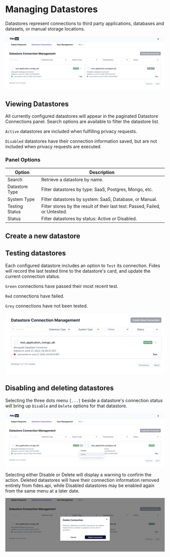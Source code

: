 # Managing Datastores

Datastores represent connections to third party applications, databases and datasets, or manual storage locations.

![datastore](../img/admin_ui/datastore_list.png)

## Viewing Datastores

All currently configured datastores will appear in the paginated Datastore Connections panel. Search options are available to filter the datastore list.

`Active` datastores are included when fulfilling privacy requests.

`Disabled` datastores have their connection information saved, but are not included when privacy requests are executed.

### Panel Options

| Option | Description |
|----|----|
| Search | Retrieve a datastore by name. |
| Datastore Type | Filter datastores by type: SaaS, Postgres, Mongo, etc. |
| System Type | Filter datastores by system: SaaS, Database, or Manual. |
| Testing Status | Filter stores by the result of their last test: Passed, Failed, or Untested. |
| Status | Filter datastores by status: Active or Disabled. |

## Create a new datastore


## Testing datastores

Each configured datastore includes an option to `Test` its connection. Fides will record the last tested time to the datastore's card, and update the current connection status.

`Green` connections have passed their most recent test.

`Red` connections have failed.

`Grey` connections have not been tested.

![failed test](../img/admin_ui/failed_test.png)

## Disabling and deleting datastores

Selecting the three dots menu `[...]` beside a datastore's connection status will bring up `Disable` and `Delete` options for that datastore.

![datastore options](../img/admin_ui/datastore_options.png)

Selecting either Disable or Delete will display a warning to confirm the action. Deleted datastores will have their connection information removed entirely from fides.api, while Disabled datastores may be enabled again from the same menu at a later date.

![delete datastore](../img/admin_ui/delete_datastore.png)
